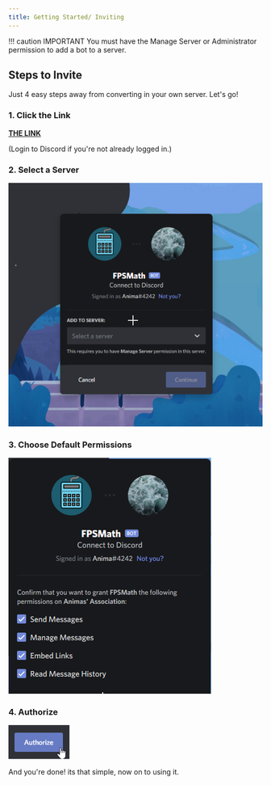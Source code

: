```yaml
---
title: Getting Started/ Inviting
---
```


!!! caution IMPORTANT
    You must have the Manage Server or Administrator permission to add a bot to a server.

## Steps to Invite

Just 4 easy steps away from converting in your own server. Let's go!

### 1. Click the Link

[**THE LINK**](https://discord.com/oauth2/authorize?client_id=792712521546465301&scope=bot&permissions=19520)

\(Login to Discord if you're not already logged in.\)

### 2. Select a Server

![server](assets/images/server-select.png)

### 3. Choose Default Permissions

![Permissions](assets/images/permissions.png)

### 4. Authorize

![authorize](assets/images/authorize.png)

And you're done! its that simple, now on to using it.
